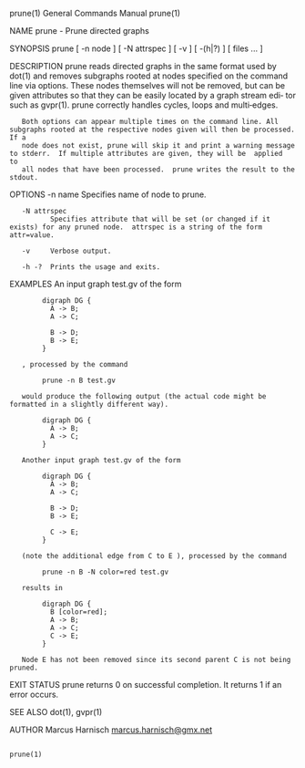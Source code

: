 prune(1)                                                      General Commands Manual                                                     prune(1)

NAME
       prune - Prune directed graphs

SYNOPSIS
       prune [ -n node ] [ -N attrspec ] [ -v ] [ -(h|?)  ] [ files ...  ]

DESCRIPTION
       prune  reads  directed  graphs  in  the  same format used by dot(1) and removes subgraphs rooted at nodes specified on the command line via
       options. These nodes themselves will not be removed, but can be given attributes so that they can be easily located by a graph stream  edi‐
       tor such as gvpr(1).  prune correctly handles cycles, loops and multi‐edges.

       Both options can appear multiple times on the command line. All subgraphs rooted at the respective nodes given will then be processed. If a
       node does not exist, prune will skip it and print a warning message to stderr.  If multiple attributes are given, they will be  applied  to
       all nodes that have been processed.  prune writes the result to the stdout.

OPTIONS
       -n name
              Specifies name of node to prune.

       -N attrspec
              Specifies attribute that will be set (or changed if it exists) for any pruned node.  attrspec is a string of the form attr=value.

       -v     Verbose output.

       -h -?  Prints the usage and exits.

EXAMPLES
       An input graph test.gv of the form

            digraph DG {
              A -> B;
              A -> C;

              B -> D;
              B -> E;
            }

       , processed by the command

            prune -n B test.gv

       would produce the following output (the actual code might be formatted in a slightly different way).

            digraph DG {
              A -> B;
              A -> C;
            }

       Another input graph test.gv of the form

            digraph DG {
              A -> B;
              A -> C;

              B -> D;
              B -> E;

              C -> E;
            }

       (note the additional edge from C to E ), processed by the command

            prune -n B -N color=red test.gv

       results in

            digraph DG {
              B [color=red];
              A -> B;
              A -> C;
              C -> E;
            }

       Node E has not been removed since its second parent C is not being pruned.

EXIT STATUS
       prune returns 0 on successful completion.  It returns 1 if an error occurs.

SEE ALSO
       dot(1), gvpr(1)

AUTHOR
       Marcus Harnisch <marcus.harnisch@gmx.net>

                                                                                                                                          prune(1)
